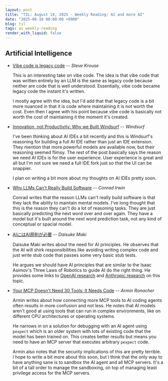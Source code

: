 ```yaml
---
layout: post
title: "TIL: August 19, 2025 - Weekly Reading: AI and more AI"
date: "2025-08-18 00:00:00 +0900"
blog: til
tags: ai weekly-reading
render_with_liquid: false
---
```


## Artificial Intelligence

- [Vibe code is legacy code](https://blog.val.town/vibe-code) -- _Steve Krouse_

    This is an interesting take on vibe code. The idea is that vibe code that was
    written entirely by an LLM is the same as legacy code because neither are code
    that is well understood. Essentially, vibe code became legacy code the
    instant it's written.

    I mostly agree with the idea, but I'd add that that legacy code is a bit more
    nuanced in that it is code where maintaining it is not worth the cost. Even
    then I agree with his point because vibe code is basically not worth the cost
    of maintaining it the moment it's created.

- [Innovation, not Productivity: Why we Built
  Windsurf](https://windsurf.com/blog/why-we-built-windsurf) -- _Windsurf_

    I've been thinking about AI IDEs a bit recently and this is Windsurf's
    reasoning for building a full AI IDE rather than just an IDE extension. They
    mention that more powerful models are available now, but their reasoning
    seemed flimsy. The rest of the post basically says the reason we need AI IDEs
    is for the user experience. User experience is great and all but I'm not sure
    we need a full IDE fork just so that the UI can be snappier.

    I plan on writing a bit more about my thoughts on AI IDEs pretty soon.

- [Why LLMs Can't Really Build
  Software](https://zed.dev/blog/why-llms-cant-build-software) -- _Conrad Irwin_

    Conrad writes that the reason LLMs can't really build software is that they
    lack the ability to maintain mental models. I've long thought that this is
    the reason they can't do a lot of reasoning tasks. They are just basically
    predicting the next word over and over again. They have a model but it's
    built around the next word prediction task, not any kind of conceptual or
    spacial model.

- [AIにはAI原則が必要](https://lestrrat.medium.com/ai%E3%81%AB%E3%81%AFai%E5%8E%9F%E5%89%87%E3%81%8C%E5%BF%85%E8%A6%81-cfe3429618d7)
  -- _Daisuke Maki_

    Daisuke Maki writes about the need for AI principles. He observes that the
    AI will shirk responsibilities like avoiding writing complex code
    and just write stub code that passes some very basic stub tests.

    He argues we should have AI principles that are similar to the Isaac
    Asimov's Three Laws of Robotics to guide AI do the right thing. He provides
    some links to [OpenAI
    research](https://openai.com/index/chain-of-thought-monitoring/) and
    [Anthropic
    research](https://www.anthropic.com/research/agentic-misalignment) on this
    topic.

- [Your MCP Doesn't Need 30 Tools: It Needs
  Code](https://lucumr.pocoo.org/2025/8/18/code-mcps/) -- _Armin Ronacher_

    Armin writes about how connecting more MCP tools to AI coding agents often
    results in more confusion and not less. He notes that AI models aren't good
    at using tools that can run in complex environments, like on different
    CPU architectures or operating systems.

    He narrows in on a solution for debugging with an AI agent using `pexpect`
    which is an older system with lots of existing code that the model has been
    trained on. This creates better results but means you need to have an MCP
    server that executes arbitrary `pexpect` code.

    Armin also notes that the security implications of this are pretty terrible.
    I hope to write a bit more about this soon, but I think that the only way to
    have anything sane is to sandbox the AI agent and all MCP servers. It's a
    bit of a tall order to manage the sandboxing, on top of managing least
    privilege access for the MCP servers.
